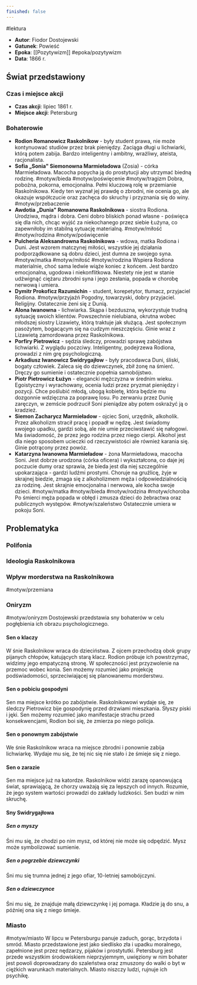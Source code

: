 ```yaml
---
finished: false
---
```

#lektura 
- **Autor**: Fiodor Dostojewski
- **Gatunek**: Powieść
- **Epoka**: [[Pozytywizm]] #epoka/pozytywizm  
- **Data**: 1866 r.

## Świat przedstawiony
### Czas i miejsce akcji
- **Czas akcji**: lipiec 1861 r.
- **Miejsce akcji**: Petersburg
### Bohaterowie
- **Rodion Romanowicz Raskolnikow** - były student prawa, nie może kontynuować studiów przez brak pieniędzy. Zaciąga długi u lichwiarki, którą potem zabija. Bardzo inteligentny i ambitny, wrażliwy, ateista, racjonalista.
- **Sofia „Sonia" Siemonowna Marmieładowa** (Zosia) - córka Marmieładowa. Macocha popycha ją do prostytucji aby utrzymać biedną rodzinę. #motyw/bieda #motyw/poświęcenie #motyw/tragizm Dobra, pobożna, pokorna, emocjonalna. Pełni kluczową rolę w przemianie Raskolnikowa. Kiedy ten wyznał jej prawdę o zbrodni, nie ocenia go, ale okazuje współczucie oraz zachęca do skruchy i przyznania się do winy. #motyw/przebaczenie 
- **Awdotia „Dunia" Romanowna Raskolnikowa** - siostra Rodiona. Urodziwa, mądra i dobra. Ceni dobro bliskich ponad własne - poświęca się dla nich, chcąc wyjść za niekochanego przez siebie Łużyna, co zapewniłoby im stabilną sytuację materialną. #motyw/miłość #motyw/rodzina #motyw/poświęcenie 
- **Pulcheria Aleksandrowna Raskolnikowa** - wdowa, matka Rodiona i Duni. Jest wzorem matczynej miłości, wszystkie jej działania podporządkowane są dobru dzieci, jest dumna ze swojego syna. #motyw/matka #motyw/miłość #motyw/rodzina Wspiera Rodiona materialnie, choć sama ledwie wiąże koniec z końcem. Jest bardzo emocjonalna, ugodowa i niekonflitkowa. Niestety nie jest w stanie udźwignąć ciężaru zbrodni syna i jego zesłania, popada w chorobę nerwową i umiera.
- **Dymitr Prokoficz Razumichin** - student, korepetytor, tłumacz, przyjaciel Rodiona. #motyw/przyjaźń Pogodny, towarzyski, dobry przyjaciel. Religijny. Ostatecznie żeni się z Dunią.
- **Alona Iwanowna** - lichwiarka. Skąpa i bezduszna, wykorzystuje trudną sytuację swoich klientów. Powszechnie nielubiana, okrutna wobec młodszej siostry Lizawiety, którą traktuje jak służącą. Jest społecznym pasożytem, bogacącym się na cudzym nieszczęściu. Ginie wraz z Lizawietą zamordowana przez Raskolnikowa.
- **Porfiry Pietrowicz** - sędzia śledczy, prowadzi sprawę zabójstwa lichwiarki. Z wyglądu poczciwy. Inteligentny, podejrzewa Rodiona, prowadzi z nim grę psychologiczną.
- **Arkadiusz Iwanowicz Swidrygajłow** - były pracodawca Duni, śliski, bogaty człowiek. Zaleca się do dziewczynek, zbił żonę na śmierć. Dręczy go sumienie i ostatecznie popełnia samobójstwo. 
- **Piotr Pietrowicz Łużyn** - elegancki mężczyzna w średnim wieku. Egoistyczny i wyrachowany, ocenia ludzi przez pryzmat pieniędzy i pozycji. Chce poślubić młodą, ubogą kobietę, która będzie mu dozgonnie wdzięczna za poprawę losu. Po zerwaniu przez Dunię zaręczyn, w zemście podrzucił Soni pieniądze aby potem oskrażyć ją o kradzież.
- **Siemon Zacharycz Marmieładow** - ojciec Soni, urzędnik, alkoholik. Przez alkoholizm stracił pracę i popadł w nędzę. Jest świadomy swojego upadku, gardzi sobą, ale nie umie przeciwstawić się nałogowi. Ma świadomość, że przez jego rodzina przez niego cierpi. Alkohol jest dla niego sposobem ucieczki od rzeczywistości ale również karania się. Ginie potrącony przez powóz.
- **Katarzyna Iwanowna Marmieładow** - żona Marmieładowa, macocha Soni. Jest dobrze urodzona (córka oficera) i wykształcona, co daje jej poczucie dumy oraz sprawia, że bieda jest dla niej szczególnie upokarzająca - gardzi ludźmi prostymi. Choruje na gruźlicę, żyje w skrajnej biedzie, zmaga się z alkoholizmem męża i odpowiedzialnością za rodzinę. Jest skrajnie emocjonalna i nerwowa, ale kocha swoje dzieci. #motyw/matka #motyw/bieda #motyw/rodzina #motyw/choroba Po śmierci męża popada w obłęd i zmusza dzieci do żebractwa oraz publicznych występów. #motyw/szaleństwo Ostatecznie umiera w pokoju Soni.

## Problematyka
### Polifonia
### Ideologia Raskolnikowa

### Wpływ morderstwa na Raskolnikowa
#motyw/przemiana 
### Oniryzm
#motyw/oniryzm 
Dostojewski przedstawia sny bohaterów w celu pogłębienia ich obrazu psychologicznego.
#### Sen o klaczy
W śnie Raskolnikow wraca do dzieciństwa. Z ojcem przechodzą obok grupy pijanych chłopów, katujących starą klacz. Rodion próbuje ich powstrzymać, widzimy jego empatyczną stronę. W społeczności jest przyzwolenie na przemoc wobec konia. 
Sen możemy rozumieć jako projekcję podświadomości, sprzeciwiającej się planowanemu morderstwu.
#### Sen o pobiciu gospodyni
Sen ma miejsce krótko po zabójstwie. Raskolnikowowi wydaje się, ze śledczy Pietrowicz bije gospodynię przed drzwiami mieszkania. Słyszy piski i jęki. 
Sen możemy rozumieć jako manifestacje strachu przed konsekwencjami, Rodion boi się, że zmierza po niego policja.
#### Sen o ponownym zabójstwie
We śnie Raskolnikow wraca na miejsce zbrodni i ponownie zabija lichwiarkę. Wydaje mu się, że tej nic się nie stało i że śmieje się z niego.
#### Sen o zarazie
Sen ma miejsce już na katordze. Raskolnikow widzi zarazę opanowującą świat, sprawiającą, że chorzy uważają się za lepszych od innych.
Rozumie, że jego system wartości prowadzi do zakłady ludzkości. Sen budzi w nim skruchę.
#### Sny Swidrygajłowa
##### Sen o myszy
Śni mu się, że chodzi po nim mysz, od której nie może się odpędzić. Mysz może symbolizować sumienie.
##### Sen o pogrzebie dziewczynki
Śni mu się trumna jednej z jego ofiar, 10-letniej samobójczyni.
##### Sen o dziewczynce
Śni mu się, że znajduje małą dziewczynkę i jej pomaga. Kładzie ją do snu, a później ona się z niego śmieje.

### Miasto
#motyw/miasto 
W lipcu w Petersburgu panuje zaduch, gorąc, brzydota i smród. Miasto przedstawione jest jako siedlisko zła i upadku moralnego, zapełnione jest przez nędzarzy, pijaków i prostytutki. Petersburg jest przede wszystkim środowiskiem nieprzyjemnym, uwięziony w nim bohater jest powoli doprowadzany do szaleństwa oraz zmuszony do walki o byt w ciężkich warunkach materialnych. Miasto niszczy ludzi, rujnuje ich psychikę.